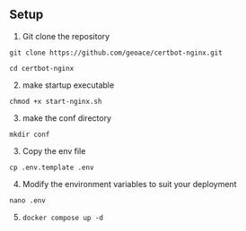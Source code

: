 ## Setup

1. Git clone the repository

`git clone https://github.com/geoace/certbot-nginx.git`

`cd certbot-nginx`

2. make startup executable 

`chmod +x start-nginx.sh`

3. make the conf directory

`mkdir conf`

3. Copy the env file

`cp .env.template .env`

4. Modify the environment variables to suit your deployment

`nano .env`

5. `docker compose up -d`
